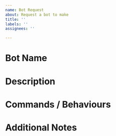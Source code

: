 ```yaml
---
name: Bot Request
about: Request a bot to make
title: ''
labels: ''
assignees: ''

---
```


# Bot Name
<!-- Suggest bot name below here. -->

# Description
<!-- Describe the purpose of this bot -->

# Commands / Behaviours
<!-- Describe how this bot should work, every behaviour/command should have a fully detailed description. If not enough description is provided, your request will be immediately rejected. -->

# Additional Notes
